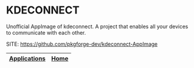 # KDECONNECT

 Unofficial AppImage of kdeconnect. A project that enables all your devices to communicate with each other.

 SITE: https://github.com/pkgforge-dev/kdeconnect-AppImage

 | [Applications](https://portable-linux-apps.github.io/apps.html) | [Home](https://portable-linux-apps.github.io)
 | --- | --- |
